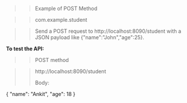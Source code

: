>> Example of POST Method

>> com.example.student

>> Send a POST request to http://localhost:8090/student with a JSON payload like {"name":"John","age":25}.
>>
> >
**To test the API:**

> > POST method

> > http://localhost:8090/student
> > 
> > Body:
 
{
  "name": "Ankit",
  "age": 18
}
